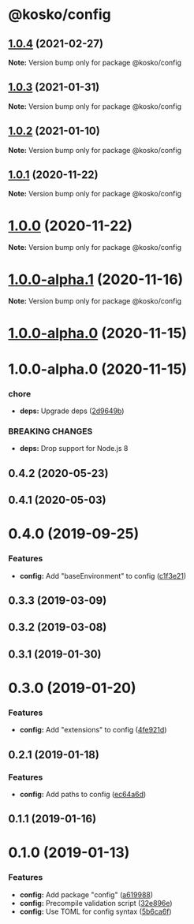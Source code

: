 # @kosko/config

## [1.0.4](https://github.com/tommy351/kosko/compare/@kosko/config@1.0.3...@kosko/config@1.0.4) (2021-02-27)

**Note:** Version bump only for package @kosko/config

## [1.0.3](https://github.com/tommy351/kosko/compare/@kosko/config@1.0.2...@kosko/config@1.0.3) (2021-01-31)

**Note:** Version bump only for package @kosko/config

## [1.0.2](https://github.com/tommy351/kosko/compare/@kosko/config@1.0.1...@kosko/config@1.0.2) (2021-01-10)

**Note:** Version bump only for package @kosko/config

## [1.0.1](https://github.com/tommy351/kosko/compare/@kosko/config@1.0.0...@kosko/config@1.0.1) (2020-11-22)

**Note:** Version bump only for package @kosko/config

# [1.0.0](https://github.com/tommy351/kosko/compare/@kosko/config@1.0.0-alpha.1...@kosko/config@1.0.0) (2020-11-22)

**Note:** Version bump only for package @kosko/config

# [1.0.0-alpha.1](https://github.com/tommy351/kosko/compare/@kosko/config@1.0.0-alpha.0...@kosko/config@1.0.0-alpha.1) (2020-11-16)

**Note:** Version bump only for package @kosko/config

# [1.0.0-alpha.0](https://github.com/tommy351/kosko/compare/@kosko/config@1.0.0-alpha.0...@kosko/config@1.0.0-alpha.0) (2020-11-15)

# 1.0.0-alpha.0 (2020-11-15)

### chore

- **deps:** Upgrade deps ([2d9649b](https://github.com/tommy351/kosko/commit/2d9649b2579cdf75529b07ec42d1bc88e8eb937e))

### BREAKING CHANGES

- **deps:** Drop support for Node.js 8

## 0.4.2 (2020-05-23)

## 0.4.1 (2020-05-03)

# 0.4.0 (2019-09-25)

### Features

- **config:** Add "baseEnvironment" to config ([c1f3e21](https://github.com/tommy351/kosko/commit/c1f3e218511507e935b78af256e953d9fbad6be0))

## 0.3.3 (2019-03-09)

## 0.3.2 (2019-03-08)

## 0.3.1 (2019-01-30)

# 0.3.0 (2019-01-20)

### Features

- **config:** Add "extensions" to config ([4fe921d](https://github.com/tommy351/kosko/commit/4fe921d49e0ce05f42e446ac69cbf882e18977bb))

## 0.2.1 (2019-01-18)

### Features

- **config:** Add paths to config ([ec64a6d](https://github.com/tommy351/kosko/commit/ec64a6de5d15df8acbc0a1d06c67f7c694ed4a82))

## 0.1.1 (2019-01-16)

# 0.1.0 (2019-01-13)

### Features

- **config:** Add package "config" ([a619988](https://github.com/tommy351/kosko/commit/a619988219a025cd89b80c24766af1b4e3770c10))
- **config:** Precompile validation script ([32e896e](https://github.com/tommy351/kosko/commit/32e896e896541ee08a4a1657cb6004909c991742))
- **config:** Use TOML for config syntax ([5b6ca6f](https://github.com/tommy351/kosko/commit/5b6ca6ff3c1d46d99f0decb5f4e4e4fd2e69308b))

